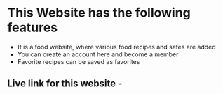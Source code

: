 # This Website has the following features #

* It is a food website, where various food recipes and safes are added
* You can create an account here and become a member
* Favorite recipes can be saved as favorites

## Live link for this website - ##
